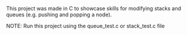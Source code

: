 This project was made in C to showcase skills for modifying stacks and queues (e.g. pushing and popping a node).

NOTE: Run this project using the queue_test.c or stack_test.c file
